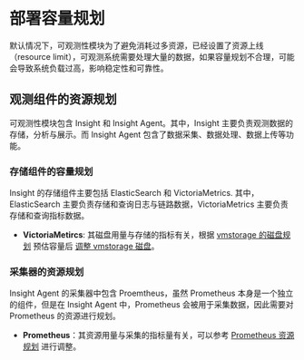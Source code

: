 # 部署容量规划

默认情况下，可观测性模块为了避免消耗过多资源，已经设置了资源上线（resource limit），可观测系统需要处理大量的数据，如果容量规划不合理，可能会导致系统负载过高，影响稳定性和可靠性。

## 观测组件的资源规划

可观测性模块包含  Insight 和 Insight Agent。其中，Insight 主要负责观测数据的存储，分析与展示。而 Insight Agent 包含了数据采集、数据处理、数据上传等功能。

### 存储组件的容量规划

Insight 的存储组件主要包括 ElasticSearch 和 VictoriaMetrics. 其中，ElasticSearch 主要负责存储和查询日志与链路数据，VictoriaMetrics 主要负责存储和查询指标数据。

* **VictoriaMetircs**:  其磁盘用量与存储的指标有关，根据 [vmstorage 的磁盘规划](./vms-res-plan.md) 预估容量后 [调整 vmstorage 磁盘](./modify-vms-disk.md)。

### 采集器的资源规划

Insight Agent 的采集器中包含 Proemtheus，虽然 Prometheus 本身是一个独立的组件，但是在 Insight Agent 中，Prometheus 会被用于采集数据，因此需要对 Prometheus 的资源进行规划。

* **Prometheus**：其资源用量与采集的指标量有关，可以参考 [Prometheus 资源规划](./prometheus-res.md) 进行调整。
